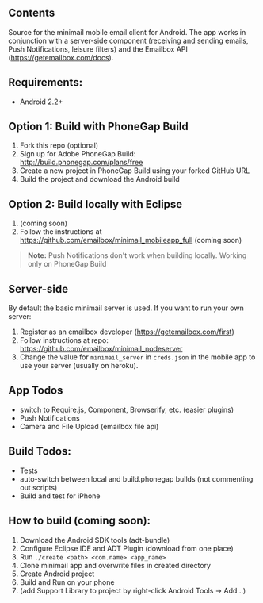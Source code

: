 
## Contents  

Source for the minimail mobile email client for Android. The app works in conjunction with a server-side component (receiving and sending emails, Push Notifications, leisure filters) and the Emailbox API (https://getemailbox.com/docs).  


## Requirements:  
- Android 2.2+

## Option 1: Build with PhoneGap Build  
1. Fork this repo (optional)
1. Sign up for Adobe PhoneGap Build: http://build.phonegap.com/plans/free 
1. Create a new project in PhoneGap Build using your forked GitHub URL 
1. Build the project and download the Android build 

## Option 2: Build locally with Eclipse  
1. (coming soon)
1. Follow the instructions at https://github.com/emailbox/minimail_mobileapp_full (coming soon)

> **Note:** Push Notifications don't work when building locally. Working only on PhoneGap Build

## Server-side   
By default the basic minimail server is used. If you want to run your own server:  
1. Register as an emailbox developer (https://getemailbox.com/first)  
1. Follow instructions at repo: https://github.com/emailbox/minimail_nodeserver    
1. Change the value for `minimail_server` in `creds.json` in the mobile app to use your server (usually on heroku).  

## App Todos
- switch to Require.js, Component, Browserify, etc. (easier plugins)
- Push Notifications
- Camera and File Upload (emailbox file api)

## Build Todos:
- Tests  
- auto-switch between local and build.phonegap builds (not commenting out scripts)  
- Build and test for iPhone  

## How to build (coming soon):  
1. Download the Android SDK tools (adt-bundle) 
1. Configure Eclipse IDE and ADT Plugin (download from one place)  
1. Run `./create <path> <com.name> <app_name>`  
1. Clone minimail app and overwrite files in created directory  
1. Create Android project  
1. Build and Run on your phone  
1. (add Support Library to project by right-click Android Tools -> Add...)
